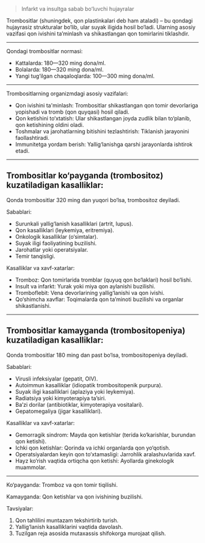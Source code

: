 >Infarkt va insultga sabab boʻluvchi hujayralar

Trombositlar (shuningdek, qon plastinkalari deb ham ataladi) – bu qondagi hujayrasiz strukturalar bo‘lib, ular suyak iligida hosil bo‘ladi. Ularning asosiy vazifasi qon ivishini ta’minlash va shikastlangan qon tomirlarini tiklashdir.

---
Qondagi trombositlar normasi:

- Kattalarda: 180—320 ming dona/ml.
- Bolalarda: 180—320 ming dona/ml.
- Yangi tug‘ilgan chaqaloqlarda: 100—300 ming dona/ml.
---
Trombositlarning organizmdagi asosiy vazifalari:

- Qon ivishini ta'minlash: Trombositlar shikastlangan qon tomir devorlariga yopishadi va tromb (qon quyqasi) hosil qiladi.
- Qon ketishini to‘xtatish: Ular shikastlangan joyda zudlik bilan to‘planib, qon ketishining oldini oladi.
- Toshmalar va jarohatlarning bitishini tezlashtirish: Tiklanish jarayonini faollashtiradi.
- Immunitetga yordam berish: Yallig‘lanishga qarshi jarayonlarda ishtirok etadi.
---
## Trombositlar ko‘payganda (trombositoz) kuzatiladigan kasalliklar:

Qonda trombositlar 320 ming dan yuqori bo‘lsa, trombositoz deyiladi.

Sabablari:

- Surunkali yallig‘lanish kasalliklari (artrit, lupus).
- Qon kasalliklari (leykemiya, eritremiya).
- Onkologik kasalliklar (o‘simtalar).
- Suyak iligi faoliyatining buzilishi.
- Jarohatlar yoki operatsiyalar.
- Temir tanqisligi.

Kasalliklar va xavf-xatarlar:

- Tromboz: Qon tomirlarida tromblar (quyuq qon bo‘laklari) hosil bo‘lishi.
- Insult va infarkt: Yurak yoki miya qon aylanishi buzilishi.
- Tromboflebit: Vena devorlarining yallig‘lanishi va qon ivishi.
- Qo‘shimcha xavflar: Toqimalarda qon ta’minoti buzilishi va organlar shikastlanishi.
---

## Trombositlar kamayganda (trombositopeniya) kuzatiladigan kasalliklar:

Qonda trombositlar 180 ming dan past bo‘lsa, trombositopeniya deyiladi.

Sabablari:

- Virusli infeksiyalar (gеpatit, OIV).
- Autoimmun kasalliklar (idiopatik trombositopenik purpura).
- Suyak iligi kasalliklari (aplaziya yoki leykemiya).
- Radiatsiya yoki kimyoterapiya ta’siri.
- Ba’zi dorilar (antibiotiklar, kimyoterapiya vositalari).
- Gepatomegaliya (jigar kasalliklari).


Kasalliklar va xavf-xatarlar:

- Gemorragik sindrom: Mayda qon ketishlar (terida ko‘karishlar, burundan qon ketishi).
- Ichki qon ketishlar: Qorinda va ichki organlarda qon yo‘qotish.
- Operatsiyalardan keyin qon to‘xtamasligi: Jarrohlik aralashuvlarida xavf.
- Hayz ko‘rish vaqtida ortiqcha qon ketishi: Ayollarda ginekologik muammolar.
---

Ko‘payganda: Tromboz va qon tomir tiqilishi.

Kamayganda: Qon ketishlar va qon ivishining buzilishi.

Tavsiyalar:

1. Qon tahlilini muntazam tekshirtirib turish.
2. Yallig‘lanish kasalliklarini vaqtida davolash.
3. Tuzilgan reja asosida mutaxassis shifokorga murojaat qilish.